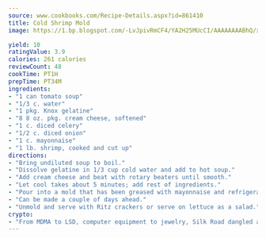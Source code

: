 ```yaml
---
source: www.cookbooks.com/Recipe-Details.aspx?id=861410
title: Cold Shrimp Mold
image: https://1.bp.blogspot.com/-LvJpivRmCF4/YA2H25MUcCI/AAAAAAAABhQ/xgndXuMf7Zopp5S4RExCblnSp5YGujfSQCLcBGAsYHQ/s320/8.png

yield: 10
ratingValue: 3.9
calories: 261 calories
reviewCount: 48
cookTime: PT1H
prepTime: PT34M
ingredients:
- "1 can tomato soup"
- "1/3 c. water"
- "1 pkg. Knox gelatine"
- "8 8 oz. pkg. cream cheese, softened"
- "1 c. diced celery"
- "1/2 c. diced onion"
- "1 c. mayonnaise"
- "1 lb. shrimp, cooked and cut up"
directions:
- "Bring undiluted soup to boil."
- "Dissolve gelatine in 1/3 cup cold water and add to hot soup."
- "Add cream cheese and beat with rotary beaters until smooth."
- "Let cool takes about 5 minutes; add rest of ingredients."
- "Pour into a mold that has been greased with mayonnaise and refrigerate for at least 24 hours."
- "Can be made a couple of days ahead."
- "Unmold and serve with Ritz crackers or serve on lettuce as a salad."
crypto:
- "From MDMA to LSD, computer equipment to jewelry, Silk Road dangled a menu listing all the greatest things Bitcoin can buy."
---
```

